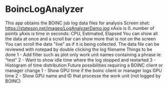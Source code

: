 # BoincLogAnalyzer
This app obtains the BOINC job log data files for analysis
Screen shot: https://stateson.net/images/LogAnalyzerDemo.jpg
xAxis is 0..number of points
yAxis is time in seconds: CPU, Estimated, Elapsed
You can show all the data at once and a scroll bar can show more that is not on the screen
You can scroll the data "live" as if it is being collected.
The data file can be reviewed with notepad by double clicking the log filename
Things to be done
1 - Add filter such as plot only work unit names containing a phrase ie: "test"
2 - Want to show idle time where the log stopped and restarted
3 - Histogram of time distribution
Future possibilities requiring a BOINC client or manager change
1 - Show GPU time if the boinc client or manager logs GPU time
2 - Show GPU name and ID that processe the work unit (not logged by BOINC)

